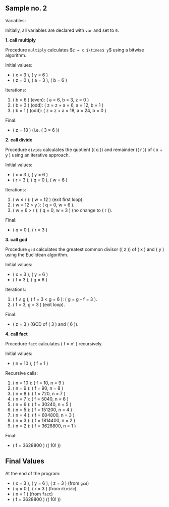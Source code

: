 
## Sample no. 2

Variables:

Initially, all variables are declared with `var` and set to `0`.


__1. call multiply__

Procedure `multiply` calculates $`z = x $\times$ y`$ using a bitwise algorithm.

Initial values:
- \( x = 3 \), \( y = 6 \)
- \( z = 0 \), \( a = 3 \), \( b = 6 \)

Iterations:
1. \( b = 6 \) (even): \( a = 6, b = 3, z = 0 \)
2. \( b = 3 \) (odd): \( z = z + a = 6, a = 12, b = 1 \)
3. \( b = 1 \) (odd): \( z = z + a = 18, a = 24, b = 0 \)

Final:
- \( z = 18 \) (i.e. \( 3 $\times$ 6 \))


__2. call divide__

Procedure `divide` calculates the quotient (\( q \)) and remainder (\( r \))
of \( x $\div$ y \) using an iterative approach.

Initial values:
- \( x = 3 \), \( y = 6 \)
- \( r = 3 \), \( q = 0 \), \( w = 6 \)

Iterations:
1. \( w $\leq$ r \): \( w = 12 \) (exit first loop).
2. \( w = 12 > y \): \( q = 0, w = 6 \).
3. \( w = 6 > r \): \( q = 0, w = 3 \) (no change to \( r \)).

Final:
- \( q = 0 \), \( r = 3 \)


__3. call gcd__

Procedure `gcd` calculates the greatest common divisor (\( z \)) of
\( x \) and \( y \) using the Euclidean algorithm.

Initial values:
- \( x = 3 \), \( y = 6 \)
- \( f = 3 \), \( g = 6 \)

Iterations:
1. \( f $\neq$ g \), \( f = 3 < g = 6 \): \( g = g - f = 3 \).
2. \( f = 3, g = 3 \) (exit loop).

Final:
- \( z = 3 \) (GCD of \( 3 \) and \( 6 \)).



__4. call fact__

Procedure `fact` calculates \( f = n! \) recursively.

Initial values:
- \( n = 10 \), \( f = 1 \)

Recursive calls:
1. \( n = 10 \): \( f = 10, n = 9 \)
2. \( n = 9 \): \( f = 90, n = 8 \)
3. \( n = 8 \): \( f = 720, n = 7 \)
4. \( n = 7 \): \( f = 5040, n = 6 \)
5. \( n = 6 \): \( f = 30240, n = 5 \)
6. \( n = 5 \): \( f = 151200, n = 4 \)
7. \( n = 4 \): \( f = 604800, n = 3 \)
8. \( n = 3 \): \( f = 1814400, n = 2 \)
9. \( n = 2 \): \( f = 3628800, n = 1 \)

Final:
- \( f = 3628800 \) (\( 10! \))



## Final Values

At the end of the program:
- \( x = 3 \), \( y = 6 \), \( z = 3 \) (from `gcd`)
- \( q = 0 \), \( r = 3 \) (from `divide`)
- \( n = 1 \) (from `fact`)
- \( f = 3628800 \) (\( 10! \))
